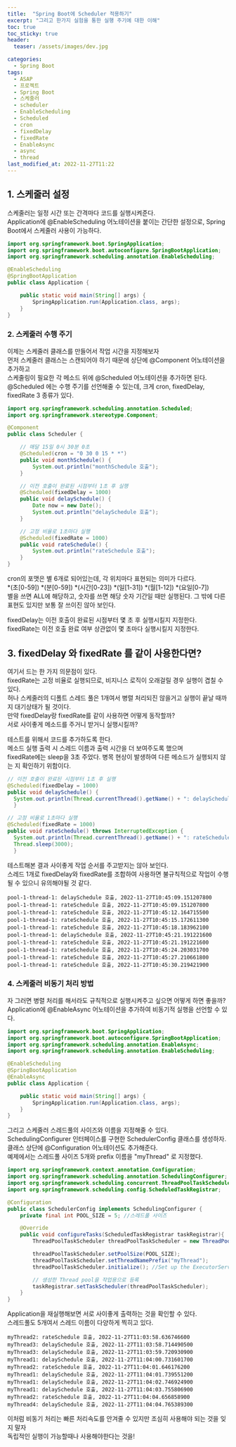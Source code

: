 ```yaml
---
title:  "Spring Boot에 Scheduler 적용하기"
excerpt: "그리고 한가지 실험을 통한 실행 주기에 대한 이해"
toc: true
toc_sticky: true
header:
  teaser: /assets/images/dev.jpg

categories:
  - Spring Boot
tags:
  - ASAP
  - 프로젝트
  - Spring Boot
  - 스케줄러
  - scheduler
  - EnableScheduling
  - Scheduled
  - cron
  - fixedDelay
  - fixedRate
  - EnableAsync
  - async
  - thread
last_modified_at: 2022-11-27T11:22
---
```


## 1. 스케줄러 설정
스케줄러는 일정 시간 또는 간격마다 코드를 실행시켜준다.  
Application에 @EnableScheduling 어노테이션을 붙이는 간단한 설정으로, Spring Boot에서 스케줄러 사용이 가능하다.  

```java
import org.springframework.boot.SpringApplication;
import org.springframework.boot.autoconfigure.SpringBootApplication;
import org.springframework.scheduling.annotation.EnableScheduling;

@EnableScheduling
@SpringBootApplication
public class Application {

    public static void main(String[] args) {
        SpringApplication.run(Application.class, args);
    }
}
```

### 2. 스케줄러 수행 주기
이제는 스케줄러 클래스를 만들어서 작업 시간을 지정해보자  
먼저 스케줄러 클래스는 스캔되어야 하기 때문에 상단에 @Component 어노테이션을 추가하고  
스케줄링이 필요한 각 메소드 위에 @Scheduled 어노테이션을 추가하면 된다.  
@Scheduled 에는 수행 주기를 선언해줄 수 있는데, 크게 cron, fixedDelay, fixedRate 3 종류가 있다.

```java
import org.springframework.scheduling.annotation.Scheduled;
import org.springframework.stereotype.Component;

@Component
public class Scheduler {

    // 매달 15일 0시 30분 0초
    @Scheduled(cron = "0 30 0 15 * *")
    public void monthSchedule() {
        System.out.println("monthSchedule 호출");
    }

    // 이전 호출이 완료된 시점부터 1초 후 실행
    @Scheduled(fixedDelay = 1000)
    public void delaySchedule() {
        Date now = new Date();
        System.out.println("delaySchedule 호출");
    }

    // 고정 비율로 1초마다 실행
    @Scheduled(fixedRate = 1000)
    public void rateSchedule() {
        System.out.println("rateSchedule 호출");
    }
}
```

cron의 포맷은 별 6개로 되어있는데, 각 위치마다 표현되는 의미가 다르다.  
*(초[0-59]) *(분[0-59]) *(시간[0-23]) *(일[1-31]) *(월[1-12]) *(요일[0-7])  
별을 쓰면 ALL에 해당하고, 숫자를 쓰면 해당 숫자 기간일 때만 실행된다. 
그 밖에 다른 표현도 있지만 보통 잘 쓰이진 않아 보인다.

fixedDelay는 이전 호출이 완료된 시점부터 몇 초 후 실행시킬지 지정한다.  
fixedRate는 이전 호출 완료 여부 상관없이 몇 초마다 실행시킬지 지정한다.

## 3. fixedDelay 와 fixedRate 를 같이 사용한다면?

여기서 드는 한 가지 의문점이 있다.  
fixedRate는 고정 비율로 실행되므로, 비지니스 로직이 오래걸릴 경우 실행이 겹칠 수 있다.  
허나 스케줄러의 디폴트 스레드 풀은 1개여서 병렬 처리되진 않을거고 실행이 끝날 때까지 대기상태가 될 것이다.  
만약 fixedDelay랑 fixedRate를 같이 사용하면 어떻게 동작할까?  
서로 사이좋게 메소드를 주거니 받거니 실행시킬까?  

테스트를 위해서 코드를 추가하도록 한다.  
메소드 실행 출력 시 스레드 이름과 출력 시간을 더 보여주도록 했으며  
fixedRate에는 sleep을 3초 주었다. 병목 현상이 발생하여 다른 메소드가 실행되지 않는 지 확인하기 위함이다.  
```java
// 이전 호출이 완료된 시점부터 1초 후 실행
@Scheduled(fixedDelay = 1000)
public void delaySchedule() {
  System.out.println(Thread.currentThread().getName() + ": delaySchedule 호출, " + LocalDateTime.now());
  }

// 고정 비율로 1초마다 실행
@Scheduled(fixedRate = 1000)
public void rateSchedule() throws InterruptedException {
  System.out.println(Thread.currentThread().getName() + ": rateSchedule 호출, " + LocalDateTime.now());
  Thread.sleep(3000);
  }
```

테스트해본 결과 사이좋게 작업 순서를 주고받지는 않아 보인다.  
스레드 1개로 fixedDelay와 fixedRate를 조합하여 사용하면 불규칙적으로 작업이 수행될 수 있으니 유의해야될 것 같다.  
```text
pool-1-thread-1: delaySchedule 호출, 2022-11-27T10:45:09.151207800
pool-1-thread-1: rateSchedule 호출, 2022-11-27T10:45:09.151207800
pool-1-thread-1: rateSchedule 호출, 2022-11-27T10:45:12.164715500
pool-1-thread-1: rateSchedule 호출, 2022-11-27T10:45:15.172611300
pool-1-thread-1: rateSchedule 호출, 2022-11-27T10:45:18.183962100
pool-1-thread-1: delaySchedule 호출, 2022-11-27T10:45:21.191221600
pool-1-thread-1: rateSchedule 호출, 2022-11-27T10:45:21.191221600
pool-1-thread-1: rateSchedule 호출, 2022-11-27T10:45:24.203031700
pool-1-thread-1: rateSchedule 호출, 2022-11-27T10:45:27.210661800
pool-1-thread-1: rateSchedule 호출, 2022-11-27T10:45:30.219421900
```

### 4. 스케줄러 비동기 처리 방법
자 그러면 병렬 처리를 해서라도 규칙적으로 실행시켜주고 싶으면 어떻게 하면 좋을까?  
Application에 @EnableAsync 어노테이션을 추가하여 비동기적 실행을 선언할 수 있다.  
```java
import org.springframework.boot.SpringApplication;
import org.springframework.boot.autoconfigure.SpringBootApplication;
import org.springframework.scheduling.annotation.EnableAsync;
import org.springframework.scheduling.annotation.EnableScheduling;

@EnableScheduling
@SpringBootApplication
@EnableAsync
public class Application {

    public static void main(String[] args) {
        SpringApplication.run(Application.class, args);
    }
}
```

그리고 스케줄러 스레드풀의 사이즈와 이름을 지정해줄 수 있다.  
SchedulingConfigurer 인터페이스를 구현한 SchedulerConfig 클래스를 생성하자. 클래스 상단에 @Configuration 어노테이션도 추가해준다.  
예제에서는 스레드풀 사이즈 5개와 prefix 이름을 "myThread" 로 지정했다.
```java
import org.springframework.context.annotation.Configuration;
import org.springframework.scheduling.annotation.SchedulingConfigurer;
import org.springframework.scheduling.concurrent.ThreadPoolTaskScheduler;
import org.springframework.scheduling.config.ScheduledTaskRegistrar;

@Configuration
public class SchedulerConfig implements SchedulingConfigurer {
    private final int POOL_SIZE = 5; //스레드풀 사이즈

    @Override
    public void configureTasks(ScheduledTaskRegistrar taskRegistrar){
        ThreadPoolTaskScheduler threadPoolTaskScheduler = new ThreadPoolTaskScheduler();

        threadPoolTaskScheduler.setPoolSize(POOL_SIZE);
        threadPoolTaskScheduler.setThreadNamePrefix("myThread");
        threadPoolTaskScheduler.initialize(); //Set up the ExecutorService.

        // 생성한 Thread pool을 작업용으로 등록
        taskRegistrar.setTaskScheduler(threadPoolTaskScheduler);
    }
}
```

Application을 재실행해보면 서로 사이좋게 출력하는 것을 확인할 수 있다.  
스레드풀도 5개여서 스레드 이름이 다양하게 찍히고 있다.  
```text
myThread2: rateSchedule 호출, 2022-11-27T11:03:58.636746600
myThread3: delaySchedule 호출, 2022-11-27T11:03:58.714490500
myThread3: delaySchedule 호출, 2022-11-27T11:03:59.720930900
myThread1: delaySchedule 호출, 2022-11-27T11:04:00.731601700
myThread2: rateSchedule 호출, 2022-11-27T11:04:01.646176200
myThread1: delaySchedule 호출, 2022-11-27T11:04:01.739551200
myThread1: delaySchedule 호출, 2022-11-27T11:04:02.746924900
myThread1: delaySchedule 호출, 2022-11-27T11:04:03.755806900
myThread2: rateSchedule 호출, 2022-11-27T11:04:04.656858900
myThread4: delaySchedule 호출, 2022-11-27T11:04:04.765389300
```

이처럼 비동기 처리는 빠른 처리속도를 안겨줄 수 있지만 조심히 사용해야 되는 것을 잊지 말자  
독립적인 실행이 가능할때나 사용해야한다는 것을!
